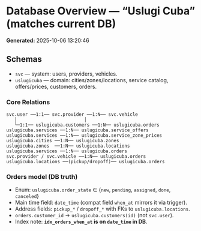 # Database Overview — “Uslugi Cuba” (matches current DB)
**Generated:** 2025-10-06 13:20:46

## Schemas
- `svc` — system: users, providers, vehicles.
- `uslugicuba` — domain: cities/zones/locations, service catalog, offers/prices, customers, orders.

### Core Relations
```
svc.user ──1:1── svc.provider ──1:N── svc.vehicle
   │                         │
   └─1:1── uslugicuba.customers ──1:N── uslugicuba.orders
uslugicuba.services ──1:N── uslugicuba.service_offers
uslugicuba.services ──1:N── uslugicuba.service_zone_prices
uslugicuba.cities ──1:N── uslugicuba.zones
uslugicuba.zones  ──1:N── uslugicuba.locations
uslugicuba.services ──1:N── uslugicuba.orders
svc.provider / svc.vehicle ──1:N── uslugicuba.orders
uslugicuba.locations ──(pickup/dropoff)── uslugicuba.orders
```

### Orders model (DB truth)
- Enum: `uslugicuba.order_state` ∈ {`new`, `pending`, `assigned`, `done`, `canceled`}
- Main time field: `date_time` (compat field `when_at` mirrors it via trigger).
- Address fields: `pickup_*` / `dropoff_*` with FKs to `uslugicuba.locations`.
- `orders.customer_id` → `uslugicuba.customers(id)` (not `svc.user`).
- Index note: **`idx_orders_when_at` is on `date_time` in DB**.
